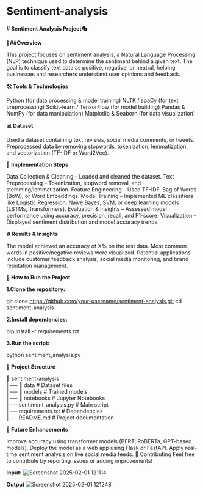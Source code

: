 # Sentiment-analysis

**# Sentiment Analysis Project🎭**

**📌##Overview**

This project focuses on sentiment analysis, a Natural Language Processing (NLP) technique used to determine the sentiment behind a given text. The goal is to classify text data as positive, negative, or neutral, helping businesses and researchers understand user opinions and feedback.

**🛠️ Tools & Technologies**

Python (for data processing & model training)
NLTK / spaCy (for text preprocessing)
Scikit-learn / TensorFlow (for model building)
Pandas & NumPy (for data manipulation)
Matplotlib & Seaborn (for data visualization)

**📊 Dataset**

Used a dataset containing text reviews, social media comments, or tweets.
Preprocessed data by removing stopwords, tokenization, lemmatization, and vectorization (TF-IDF or Word2Vec).

**🚀 Implementation Steps**

Data Collection & Cleaning – Loaded and cleaned the dataset.
Text Preprocessing – Tokenization, stopword removal, and stemming/lemmatization.
Feature Engineering – Used TF-IDF, Bag of Words (BoW), or Word Embeddings.
Model Training – Implemented ML classifiers like Logistic Regression, Naive Bayes, SVM, or deep learning models (LSTMs, Transformers).
Evaluation & Insights – Assessed model performance using accuracy, precision, recall, and F1-score.
Visualization – Displayed sentiment distribution and model accuracy trends.

**🔥 Results & Insights**

The model achieved an accuracy of X% on the test data.
Most common words in positive/negative reviews were visualized.
Potential applications include customer feedback analysis, social media monitoring, and brand reputation management.

**📌 How to Run the Project**

**1.Clone the repository:**

git clone https://github.com/your-username/sentiment-analysis.git
cd sentiment-analysis

**2.Install dependencies:**

pip install -r requirements.txt

**3.Run the script:**

python sentiment_analysis.py

**📂 Project Structure**

📂 sentiment-analysis  
│── 📁 data                # Dataset files  
│── 📁 models              # Trained models  
│── 📁 notebooks           # Jupyter Notebooks  
│── sentiment_analysis.py  # Main script  
│── requirements.txt       # Dependencies  
│── README.md              # Project documentation  

**🎯 Future Enhancements**

Improve accuracy using transformer models (BERT, RoBERTa, GPT-based models).
Deploy the model as a web app using Flask or FastAPI.
Apply real-time sentiment analysis on live social media feeds.
📢 Contributing
Feel free to contribute by reporting issues or adding improvements!

**Input:**
![Screenshot 2025-02-01 121114](https://github.com/user-attachments/assets/a0687c10-974a-4528-adda-c172386ac67c)

**Output**
![Screenshot 2025-02-01 121248](https://github.com/user-attachments/assets/8827ad2e-64a4-45e9-916b-c6c6afc9f7de)
